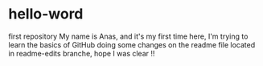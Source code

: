 # hello-word
first repository 
My name is Anas, and it's my first time here, I'm trying to learn the basics of GitHub doing some changes 
on the readme file located in readme-edits branche, hope I was clear !! 
